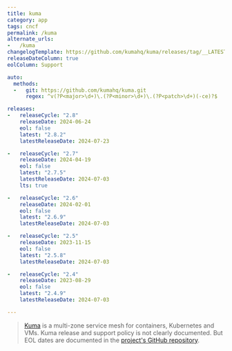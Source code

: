 ```yaml
---
title: kuma
category: app
tags: cncf
permalink: /kuma
alternate_urls:
-   /kuma
changelogTemplate: https://github.com/kumahq/kuma/releases/tag/__LATEST__
releaseDateColumn: true
eolColumn: Support

auto:
  methods:
  -   git: https://github.com/kumahq/kuma.git
      regex: ^v(?P<major>\d+)\.(?P<minor>\d+)\.(?P<patch>\d+)(-ce)?$

releases:
-   releaseCycle: "2.8"
    releaseDate: 2024-06-24
    eol: false
    latest: "2.8.2"
    latestReleaseDate: 2024-07-23

-   releaseCycle: "2.7"
    releaseDate: 2024-04-19
    eol: false
    latest: "2.7.5"
    latestReleaseDate: 2024-07-03
    lts: true

-   releaseCycle: "2.6"
    releaseDate: 2024-02-01
    eol: false
    latest: "2.6.9"
    latestReleaseDate: 2024-07-03

-   releaseCycle: "2.5"
    releaseDate: 2023-11-15
    eol: false
    latest: "2.5.8"
    latestReleaseDate: 2024-07-03

-   releaseCycle: "2.4"
    releaseDate: 2023-08-29
    eol: false
    latest: "2.4.9"
    latestReleaseDate: 2024-07-03

---
```


>[Kuma](https://kuma.io/) is a multi-zone service mesh for containers, Kubernetes and VMs. Kuma release and support policy is not clearly documented. But EOL dates are documented in the [project's GitHub repository](https://github.com/kumahq/kuma/blob/master/versions.yml).